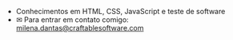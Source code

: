 - Conhecimentos em HTML, CSS, JavaScript e teste de software
- ✉ Para entrar em contato comigo: milena.dantas@craftablesoftware.com
